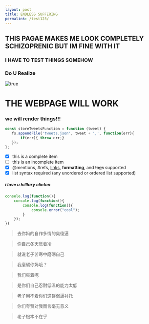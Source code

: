 ```yaml
---
layout: post
title: ENDLESS SUFFERING
permalink: /test123/
---
```

 

## THIS PAGAE MAKES ME LOOK COMPLETELY SCHIZOPRENIC BUT IM FINE WITH IT 
### I HAVE TO TEST THINGS SOMEHOW 
### Do U Realize

![true](./assets/img/welcome.jpg)

# THE WEBPAGE **WILL** WORK 

### we will render things!!!


```js
const storeTweetsFunction = function (tweet) {
   fs.appendFile('tweets.json', tweet + ',', function(err){
       if(err){ throw err;}
   });
};
```

- [x] this is a complete item
- [    ] this is an incomplete item
- [x] @mentions, #refs, [links](), **formatting**, and <del>tags</del> supported
- [x] list syntax required (any unordered or ordered list supported)

##### i love u hilllary clinton



 ```js
 console.log(function(){
     console.log(function(){
         console.log(function(){
             console.error("cool");
         }
     });
 })
 ```

> 去你妈的自作多情的臭傻逼

> 你自己冬天觉着冷

> 就说老子苦寒中磨砺自己

> 我磨砺你妈哦？

> 我们爽着呢

> 是你们自己忍耐低温的能力太低

> 老子用不着你们这群弱逼衬托

> 你们夸赞对我而言毫无意义

> 老子根本不在乎